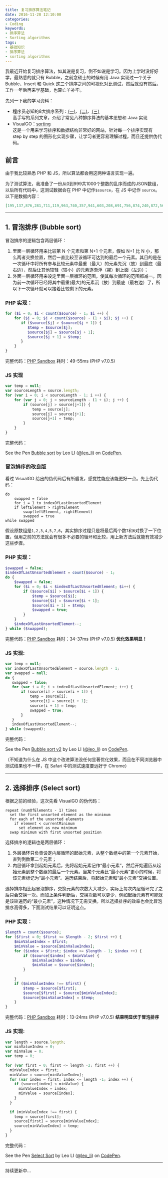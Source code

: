 ```yaml
---
title: 复习排序算法笔记
date: 2016-11-28 12:10:00
categories:
- Coding
keywords:
- 排序算法
- Sorting algorithms
tags: 
- 基础知识
- 排序算法
- sorting algorithms
---
```


我最近开始复习排序算法，如其说是复习，倒不如说是学习。因为上学时没好好学，最熟悉的就只有 Bubble，之前念硕士的时候有用 Java 实现过一个关于 Bubble、Insert 和 Quick 这三个排序之间的可视化对比测试，然后就没有然后。工作一年后再来学基础，也算亡羊补牢。

先列一下我的学习资料：

- 程序员必知的8大排序系列：[(一)](http://blog.csdn.net/pzhtpf/article/details/7559896)、[(二)](http://blog.csdn.net/pzhtpf/article/details/7559943)、[(三)](http://blog.csdn.net/pzhtpf/article/details/7560294)   
  高手写的系列文章，介绍了常见八种排序算法的基本思想和 Java 实现
- VisualGO：[sorting](https://visualgo.net/sorting)  
  这是一个用来学习排序和数据结构非常好的网站，针对每一个排序实现有 step by step 的图形化实现步骤，让学习者更容易理解过程，而且还提供伪代码。

<!-- more -->

## 前言

由于我比较熟悉 PHP 和 JS，所以算法都会用这两种语言实现一遍。

为了测试算法，我准备了一份从0到999共1000个整数的乱序而成的JSON数组，以后所有代码中，这测试数据会在 PHP 中记作`$source`，在 JS 中记作 `source`。以下是数据内容：

```json
[195,137,876,281,711,119,963,740,357,941,603,208,691,756,874,240,872,563,956,354,774,619,385,386,786,985,216,482,77,418,165,614,605,759,239,559,83,397,796,129,978,487,168,888,480,318,992,549,709,317,987,913,36,172,772,896,782,451,439,522,970,452,705,980,254,677,0,99,123,419,112,764,91,192,244,878,817,107,643,14,507,988,333,478,801,230,408,89,841,512,202,949,779,58,41,656,891,835,897,760,905,434,213,305,366,313,827,703,19,8,97,378,517,828,784,453,672,179,269,738,20,667,899,813,503,976,712,850,424,229,964,295,206,289,588,336,823,787,360,85,93,421,623,504,826,920,210,287,2,972,127,875,662,1,264,194,422,879,925,514,228,902,163,342,593,135,498,608,401,28,319,235,149,915,188,205,807,324,918,506,344,552,449,316,867,124,693,863,117,462,391,341,436,583,840,420,923,198,154,834,246,595,440,328,490,880,625,443,916,718,322,600,406,84,610,849,680,332,947,541,553,744,933,818,814,425,260,671,616,719,175,450,869,800,914,430,327,881,865,647,253,126,975,669,86,661,60,340,685,937,982,742,500,515,692,412,648,997,768,193,904,601,641,570,845,457,928,22,763,189,27,34,46,296,393,525,59,694,456,717,232,66,379,780,805,467,283,701,864,790,589,182,812,837,732,943,466,557,646,267,679,411,226,757,953,103,950,637,698,11,477,984,474,100,727,33,546,699,969,769,486,747,816,241,306,17,162,924,765,652,540,597,293,446,63,792,40,722,261,674,562,329,144,938,102,215,737,37,143,746,414,152,802,806,87,542,494,811,479,894,773,804,458,396,104,472,247,990,720,883,657,278,602,395,748,465,79,704,655,372,967,469,644,282,358,501,211,325,416,347,221,110,176,639,793,298,158,725,145,579,866,706,116,544,654,868,955,898,750,707,954,971,272,789,998,604,810,513,870,377,185,575,220,686,484,380,974,621,696,626,960,288,338,919,543,155,69,6,927,139,279,856,349,251,596,965,752,664,96,505,708,829,51,285,138,161,638,758,108,715,739,47,584,788,314,942,429,394,771,225,248,31,683,122,753,681,566,981,426,592,249,545,214,368,594,442,986,658,88,633,620,636,209,171,250,413,702,218,157,156,751,561,531,795,666,284,257,431,968,72,12,917,147,613,331,948,376,710,889,204,776,109,146,309,301,35,631,242,855,24,745,160,174,567,822,836,481,197,445,491,461,695,61,723,438,361,973,183,903,825,62,853,979,118,931,64,901,263,830,530,403,134,518,132,485,7,910,659,292,191,454,640,392,731,803,270,885,265,128,926,409,961,26,303,231,350,382,716,444,921,16,645,224,539,576,520,663,951,114,359,824,207,649,130,38,410,150,140,459,767,68,113,308,735,534,323,618,791,729,167,871,74,320,315,255,23,428,565,728,726,516,700,177,65,615,962,673,906,76,364,989,427,775,993,388,736,441,799,374,470,492,839,463,843,538,334,821,550,53,886,373,473,307,297,120,29,957,234,994,304,170,564,932,587,199,18,586,650,554,873,9,190,355,136,493,676,294,624,187,252,266,80,370,290,510,577,653,180,67,186,273,268,383,25,3,236,148,447,670,713,877,578,398,381,551,582,511,45,375,111,599,697,275,509,766,345,893,489,632,521,527,259,276,983,907,274,819,497,781,98,724,133,30,555,755,528,217,844,173,417,944,95,365,908,977,778,460,13,721,389,256,390,404,4,627,115,348,196,535,862,70,178,277,858,838,203,369,848,611,81,952,678,121,529,831,832,675,846,537,346,777,262,861,991,437,448,363,996,131,371,302,607,854,78,690,581,384,299,536,743,900,321,464,815,665,164,222,343,92,286,612,496,642,105,995,922,330,820,966,337,573,233,749,44,519,407,49,468,353,223,291,939,488,311,882,335,75,783,571,432,483,526,580,809,622,798,423,852,258,50,435,548,568,999,860,54,57,687,184,585,598,851,714,159,245,5,634,508,312,48,730,547,785,660,400,651,560,387,433,591,356,82,572,940,310,181,762,352,94,212,770,455,628,734,415,635,590,606,682,668,934,73,153,945,106,15,227,887,32,362,21,935,688,405,689,884,90,569,499,558,502,39,42,946,151,741,890,859,471,629,532,10,909,142,857,141,929,808,895,219,617,556,55,754,326,125,399,959,71,475,533,523,847,243,43,237,280,271,339,476,684,402,101,794,166,52,201,733,200,351,169,842,238,912,367,833,56,911,930,524,609,300,495,630,958,761,892,797,574,936]
```



---



## 1. 冒泡排序 (Bubble sort)

冒泡排序的逻辑包含两层循环：

1. 里面一层循环用来比较第 N 个元素和第 N+1 个元素，假如 N+1 比 N 小，那么两者交换位置，然后一直比较至该循环可达到的最后一个元素。其目的是在一次循环中将所有参与比较元素中最重（最大）的元素先沉（放）到最底（最右边），然后让其他较轻（较小）的元素逐渐浮（挪）到上面（左边）；
2. 外面一层循环用来设定里面一层循环的范围，使其每次循环的范围都减一。因为前一次循环已经将其中最重(最大)的元素沉（放）到最底（最右边）了，所以下一次循环就可以接着比较剩下的元素。

### PHP 实现：

```php
for ($i = 0; $i < count($source) - 1; $i ++) {
    for ($j = 0; $j < count($source) - (1 + $i); $j ++) {
       if ($source[$j] > $source[$j + 1]) {
          $temp = $source[$j];
          $source[$j] = $source[$j + 1];
          $source[$j + 1] = $temp;
       }
    }
}
```

完整代码：[PHP Sandbox](http://sandbox.onlinephpfunctions.com/code/710d1348f838f69bc52dfa93a1595d76e401e742)
耗时：49-55ms (PHP v7.0.5)

### JS 实现

```js
var temp = null;
var sourceLength = source.length;
for (var i = 0; i < sourceLength - 1; i ++) {
    for (var j = 0; j < sourceLength - (1 + i); j ++) {
        if (source[j] > source[j+1]) {
            temp = source[j];
            source[j] = source[j+1];
            source[j+1] = temp;         
        }
    }
}
```

完整代码：

<p data-height="265" data-theme-id="dark" data-slug-hash="rWjzjN" data-default-tab="result" data-user="leo_li" data-embed-version="2" data-pen-title="Bubble sort" class="codepen">See the Pen <a href="https://codepen.io/leo_li/pen/rWjzjN/">Bubble sort</a> by Leo LI (<a href="http://codepen.io/leo_li">@leo_li</a>) on <a href="http://codepen.io">CodePen</a>.</p>
<script async src="https://production-assets.codepen.io/assets/embed/ei.js"></script>

### 冒泡排序的改良版

看过 VisualGO 给出的伪代码后有所启发，感觉性能应该能更好一点。先上伪代码：

```
do
    swapped = false
    for i = 1 to indexOfLastUnsortedElement
    if leftElement > rightElement
        swap(leftElement, rightElement)
        swapped = true
while swapped
```

假设原数组是`1,2,3,4,5,7,6`，其实排序过程只是将最后两个数`7`和`6`对换了一下位置，但用之前的方法就会有很多不必要的循环和比较，用上新方法后就能有效减少这些步骤。

### PHP 实现：

```php
$swapped = false;
$indexOfLastUnsortedElement = count($source) - 1;
do {
    $swapped = false;    
    for ($i = 0; $i < $indexOfLastUnsortedElement; $i++) {
        if ($source[$i] > $source[$i + 1]) {
            $temp = $source[$i];
            $source[$i] = $source[$i + 1];
            $source[$i + 1] = $temp;
            $swapped = true;
        }
    }
    $indexOfLastUnsortedElement--;
} while ($swapped);
```

完整代码：[PHP Sandbox](http://sandbox.onlinephpfunctions.com/code/287ac9aac352e94116b420cfc0e537c500cabeb3)
耗时：34-37ms (PHP v7.0.5) **优化效果明显！**

### JS 实现:

```js
var temp = null;
var indexOfLastUnsortedElement = source.length - 1;
var swapped = null;
do {
   swapped = false;
   for (var i = 0; i < indexOfLastUnsortedElement; i++) {
       if (source[i] > source[i + 1]) {
           temp = source[i];
           source[i] = source[i + 1];
           source[i + 1] = temp;
           swapped = true;
       }	        
   }
   indexOfLastUnsortedElement--;
} while (swapped);
```

完整代码：

<p data-height="265" data-theme-id="dark" data-slug-hash="xRgYNa" data-default-tab="result" data-user="leo_li" data-embed-version="2" data-pen-title="Bubble sort v2" class="codepen">See the Pen <a href="https://codepen.io/leo_li/pen/xRgYNa/">Bubble sort v2</a> by Leo LI (<a href="http://codepen.io/leo_li">@leo_li</a>) on <a href="http://codepen.io">CodePen</a>.</p>
<script async src="https://production-assets.codepen.io/assets/embed/ei.js"></script>

（不知道为什么在 JS 中这个改进算法没任何显著优化效果，而且在不同浏览器中测试结果也不一样，在 Safari 中的测试速度要远好于 Chrome）

---



## 2. 选择排序 (Select sort)

根据之前的经验，这次先看 VisualGO 的伪代码：

```
repeat (numOfElements - 1) times
  set the first unsorted element as the minimum
  for each of the unsorted elements
    if element < currentMinimum
      set element as new minimum
  swap minimum with first unsorted position
```

选择排序的逻辑也是两层循环：

1. 外层循环只负责设定内层循环的起始元素，从整个数组中的第一个元素开始，直到倒数第二个元素；
2. 内层循环拿到起始元素后，先将起始元素记作“最小元素”，然后开始遍历从起始元素到整个数组的最后一个元素。当某个元素比“最小元素”更小的时候，将该元素标记为“最小元素”。遍历结束后，将起始元素和“最小元素”交换位置。

选择排序相比起冒泡排序，交换元素的次数大大减少，实际上每次内层循环完了之后只会交换一次。而加上条件判断后，交换次数可以更少，例如起始元素有可能就是该轮遍历的“最小元素”，这种情况下无需交换。所以选择排序的效率也会比冒泡排序高得多，下面测试结果可以证明这点。

### PHP 实现：

```php
$length = count($source);
for ($first = 0; $first <= $length - 2; $first ++) {
    $minValueIndex = $first;
    $minValue = $source[$minValueIndex];
    for ($index = $first; $index <= $length - 1; $index ++) {
        if ($source[$index] < $minValue) {
            $minValueIndex = $index;
            $minValue = $source[$index];
        }
        
    }
    if ($minValueIndex !== $first) {
        $temp = $source[$first];
        $source[$first] = $source[$minValueIndex];
        $source[$minValueIndex] = $temp;
    }
}
```

完整代码：[PHP Sandbox](http://sandbox.onlinephpfunctions.com/code/5ec199a94af65988c49748d2c1e5d9e17e24cc86)
耗时：13-24ms (PHP v7.0.5) **结果明显优于冒泡排序**

### JS 实现:

```js
var length = source.length;
var minValueIndex = 0;
var minValue = 0;
var temp = 0;
  
for (var first = 0; first <= length -2; first ++) {
  minValueIndex = first;
  minValue = source[minValueIndex];
  for (var index = first; index <= length -1; index ++) {
    if (source[index] < minValue) {
      minValueIndex = index;
      minValue = source[index];
    }
  }
  
  if (minValueIndex !== first) {
    temp = source[first];
    source[first] = source[minValueIndex];
    source[minValueIndex] = temp;
  }
}
```

完整代码：

<p data-height="265" data-theme-id="0" data-slug-hash="aBVOQo" data-default-tab="result" data-user="leo_li" data-embed-version="2" data-pen-title="Select Sort" class="codepen">See the Pen <a href="http://codepen.io/leo_li/pen/aBVOQo/">Select Sort</a> by Leo LI (<a href="http://codepen.io/leo_li">@leo_li</a>) on <a href="http://codepen.io">CodePen</a>.</p>
<script async src="https://production-assets.codepen.io/assets/embed/ei.js"></script>

---

持续更新中...

